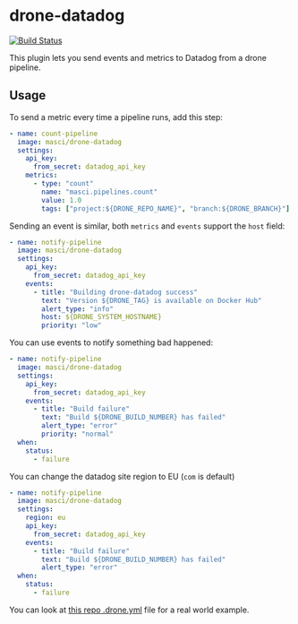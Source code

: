 # drone-datadog

[![Build Status](https://cloud.drone.io/api/badges/masci/drone-datadog/status.svg)](https://cloud.drone.io/masci/drone-datadog)

This plugin lets you send events and metrics to Datadog from a drone pipeline.

## Usage

To send a metric every time a pipeline runs, add this step:

```yml
- name: count-pipeline
  image: masci/drone-datadog
  settings:
    api_key:
      from_secret: datadog_api_key
    metrics:
      - type: "count"
        name: "masci.pipelines.count"
        value: 1.0
        tags: ["project:${DRONE_REPO_NAME}", "branch:${DRONE_BRANCH}"]
```

Sending an event is similar, both `metrics` and `events` support the `host` field:

```yml
- name: notify-pipeline
  image: masci/drone-datadog
  settings:
    api_key:
      from_secret: datadog_api_key
    events:
      - title: "Building drone-datadog success"
        text: "Version ${DRONE_TAG} is available on Docker Hub"
        alert_type: "info"
        host: ${DRONE_SYSTEM_HOSTNAME}
        priority: "low"
```

You can use events to notify something bad happened:

```yml
- name: notify-pipeline
  image: masci/drone-datadog
  settings:
    api_key:
      from_secret: datadog_api_key
    events:
      - title: "Build failure"
        text: "Build ${DRONE_BUILD_NUMBER} has failed"
        alert_type: "error"
        priority: "normal"
  when:
    status:
      - failure
```

You can change the datadog site region to EU (`com` is default)

```yml
- name: notify-pipeline
  image: masci/drone-datadog
  settings:
    region: eu
    api_key:
      from_secret: datadog_api_key
    events:
      - title: "Build failure"
        text: "Build ${DRONE_BUILD_NUMBER} has failed"
        alert_type: "error"
  when:
    status:
      - failure
```

You can look at [this repo .drone.yml](.drone.yml) file for a real world example.

